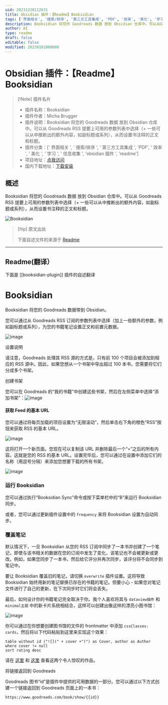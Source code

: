 ```yaml
---
uid: 20231220112631
title: Obsidian 插件：【Readme】Booksidian
tags: ['界面相关', '搜索/排序', '第三方工具集成', 'PDF', '效率', '美化', '学习', '信息收集', 'obsidian插件', 'readme']
description: Booksidian 将您的 Goodreads 数据 放到 Obsidian 仓库中。可以从Goodreads RSS提要上可用的参数列表中选择（+一些可以从中推断出的额外内容，如副标题或系列），从而设置书注释的正文和标题。
author: AI
type: readme
draft: false
editable: false
modified: 20230101000000
---
```


# Obsidian 插件：【Readme】Booksidian

> [!Note] 插件名片
> - 插件名称：Booksidian
> - 插件作者：Micha Brugger
> - 插件说明：Booksidian 将您的 Goodreads 数据 放到 Obsidian 仓库中。可以从 Goodreads RSS 提要上可用的参数列表中选择（+ 一些可以从中推断出的额外内容，如副标题或系列），从而设置书注释的正文和标题。
> - 插件分类：[' 界面相关 ', ' 搜索/排序 ', ' 第三方工具集成 ', 'PDF', ' 效率 ', ' 美化 ', ' 学习 ', ' 信息收集 ', 'obsidian 插件 ', 'readme']
> - 项目地址：[点我访问](https://github.com/MichaBrugger/booksidian_plugin)
> - 国内下载地址：[下载安装](https://pkmer.cn/products/plugin/pluginMarket/?booksidian-plugin)

## 概述

Booksidian 将您的 Goodreads 数据 放到 Obsidian 仓库中。可以从 Goodreads RSS 提要上可用的参数列表中选择（+ 一些可以从中推断出的额外内容，如副标题或系列），从而设置书注释的正文和标题。

![Booksidian](https://cdn.pkmer.cn/covers/booksidian-plugin.png!pkmer)

> [!tip] 原文出处
>
>下面自述文件的来源于 [Readme](https://ghproxy.net/https://raw.githubusercontent.com/MichaBrugger/booksidian_plugin/master/README.md)

---

## Readme(翻译）

下面是 [[booksidian-plugin]] 插件的自述翻译

# Booksidian

Booksidian 将您的 Goodreads 数据带到 Obsidian。

您可以通过从 Goodreads RSS 订阅的参数列表中选择（加上一些额外的参数，例如副标题或系列），为您的书籍笔记设置正文和前置元数据。

![image](https://cdn.pkmer.cn/covers/booksidian-plugin_1_0.png!pkmer)

设置说明

请注意，Goodreads 处理其 RSS 源的方式是，只有前 100 个项目会被添加到相应的 RSS 源中。因此，如果您想从一个书架中导出超过 100 本书，您需要将它们分成多个书架。

创建书架

您可以在 Goodreads 的“我的书籍”中创建这些书架，然后在左侧菜单中选择“添加书架”：![image](https://cdn.pkmer.cn/covers/booksidian-plugin_1_1.png!pkmer)

#### 获取 Feed 的基本 URL

您可以通过将每页加载的项目设置为“无限滚动”，然后单击右下角的橙色“RSS”按钮来获取 RSS 的基本 URL。

![image](https://cdn.pkmer.cn/covers/booksidian-plugin_1_2.png!pkmer)

这将打开一个新页面。您现在可以复制该 URL 并删除最后一个“=”之后的所有内容。这就是您的 RSS 的基本 URL。设置完毕后，您可以通过在设置中添加它们的名称（用逗号分隔）来添加您想要下载的所有书架。

![image](https://cdn.pkmer.cn/covers/booksidian-plugin_1_3.png!pkmer)

### 运行 Booksidian

您可以通过执行“Booksidian Sync”命令或按下菜单栏中的“B”来运行 Booksidian 同步。

或者，您可以通过更新插件设置中的 `frequency` 来将 Booksidian 设置为自动同步。

### 覆盖笔记

默认情况下，一旦 Booksidian 从您的 RSS 订阅中同步了一本书并创建了一个笔记，即使与该书相关的数据在您的订阅中发生了变化，该笔记也不会被更新或更改。例如，如果您同步了一本书，然后给它评分并再次同步，该评分将不会同步到笔记中。

要让 Booksidian 覆盖旧的笔记，请切换 `overwrite` 插件设置。这将导致 Booksidian 始终用新的笔记替换已存在的书籍的笔记。但要小心 - 如果您对笔记文件进行了自己的更新，在下次同步时它们将会丢失。

最后，如何设计你的书籍笔记完全取决于你。我个人喜欢将其与 `dataview插件` 和 `minimal主题` 中的新卡片系统相结合，这样可以创建出像这样的漂亮小图书馆：

![image](https://cdn.pkmer.cn/covers/booksidian-plugin_1_4.png!pkmer)

你可以通过在你想要创建图书馆的文件的 frontmatter 中添加 `cssClasses: cards`，然后将以下代码粘贴到这里来实现这个效果：

```dataview
table without id ("![](" + cover +")") as Cover, author as Author
where cover != null
sort rating desc
```

请在 [这里](https://github.com/blacksmithgu/obsidian-dataview) 和 [这里](https://github.com/kepano/obsidian-minimal) 查看这两个令人惊叹的作品。

将链接返回到 Goodreads

Goodreads 图书“id”是插件中提供的可用数据的一部分。您可以通过以下方式创建一个链接返回到 Goodreads 页面上的一本书：

```
https://www.goodreads.com/book/show/{{id}}
```